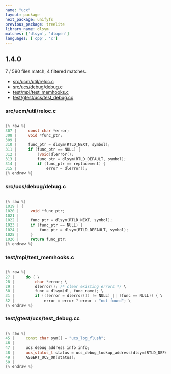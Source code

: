 ```yaml
---
name: "ucx"
layout: package
next_package: unifyfs
previous_package: treelite
library_name: dlsym
matches: ['dlsym', 'dlopen']
languages: ['cpp', 'c']
---
```

## 1.4.0
7 / 590 files match, 4 filtered matches.

 - [src/ucm/util/reloc.c](#srcucmutilrelocc)
 - [src/ucs/debug/debug.c](#srcucsdebugdebugc)
 - [test/mpi/test_memhooks.c](#testmpitest_memhooksc)
 - [test/gtest/ucs/test_debug.cc](#testgtestucstest_debugcc)

### src/ucm/util/reloc.c

```c

{% raw %}
307 |     const char *error;
308 |     void *func_ptr;
309 | 
310 |     func_ptr = dlsym(RTLD_NEXT, symbol);
311 |     if (func_ptr == NULL) {
312 |         (void)dlerror();
313 |         func_ptr = dlsym(RTLD_DEFAULT, symbol);
314 |         if (func_ptr == replacement) {
315 |             error = dlerror();
{% endraw %}

```
### src/ucs/debug/debug.c

```c

{% raw %}
1019 | {
1020 |     void *func_ptr;
1021 | 
1022 |     func_ptr = dlsym(RTLD_NEXT, symbol);
1023 |     if (func_ptr == NULL) {
1024 |         func_ptr = dlsym(RTLD_DEFAULT, symbol);
1025 |     }
1026 |     return func_ptr;
{% endraw %}

```
### test/mpi/test_memhooks.c

```c

{% raw %}
27 |     do { \
28 |         char *error; \
29 |         dlerror(); /* clear existing errors */ \
30 |         func = dlsym(dl, func_name); \
31 |         if (((error = dlerror()) != NULL) || (func == NULL)) { \
32 |             error = error ? error : "not found"; \
{% endraw %}

```
### test/gtest/ucs/test_debug.cc

```cpp

{% raw %}
45 |     const char sym[] = "ucs_log_flush";
46 | 
47 |     ucs_debug_address_info info;
48 |     ucs_status_t status = ucs_debug_lookup_address(dlsym(RTLD_DEFAULT, sym), &info);
49 |     ASSERT_UCS_OK(status);
50 | 
{% endraw %}

```